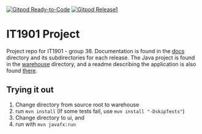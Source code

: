 [![Gitpod Ready-to-Code](https://img.shields.io/badge/Gitpod-main-blue?logo=gitpod)](https://gitpod.stud.ntnu.no/#https://gitlab.stud.idi.ntnu.no/it1901/groups-2021/gr2138/gr2138/-/tree/main/)     [![Gitpod Release1](https://img.shields.io/badge/Gitpod-release-blue?logo=gitpod)](https://gitpod.stud.ntnu.no/#https://gitlab.stud.idi.ntnu.no/it1901/groups-2021/gr2138/gr2138/-/tree/release)
# IT1901 Project

Project repo for IT1901 - group 38.
Documentation is found in the [docs](/docs) directory and its subdirectories for each release.
The Java project is found in the [warehouse](/warehouse) directory, and a readme describing the application is also found [there](/warehouse/README.md).

## Trying it out


1. Change directory from source root to warehouse
2. run `mvn install` (If some tests fail, use `mvn install "-DskipTests"`)
3. Change directory to ui, and
4. run with `mvn javafx:run`
 
